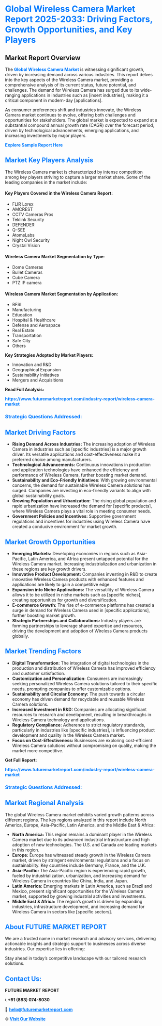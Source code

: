 <h1 style="color: #007BFF;">Global Wireless Camera Market Report 2025-2033: Driving Factors, Growth Opportunities, and Key Players</h1>

<section id="overview">
<h2>Market Report Overview</h2>
<p>The <a href="https://www.futuremarketreport.com/industry-report/wireless-camera-market" style="color: #007BFF; text-decoration: none;"><strong>Global Wireless Camera Market</strong></a> is witnessing significant growth, driven by increasing demand across various industries. This report delves into the key aspects of the Wireless Camera market, providing a comprehensive analysis of its current status, future potential, and challenges. The demand for Wireless Camera has surged due to its wide-ranging applications in industries such as [insert industries], making it a critical component in modern-day [applications].</p>
<p>As consumer preferences shift and industries innovate, the Wireless Camera market continues to evolve, offering both challenges and opportunities for stakeholders. The global market is expected to expand at a substantial compound annual growth rate (CAGR) over the forecast period, driven by technological advancements, emerging applications, and increasing investments by major players.</p>
</section>

<section id="overview">
<p><a href="https://www.futuremarketreport.com/request-sample/reportId=110202" style="color: #007BFF; text-decoration: none;"><strong>Explore Sample Report Here</strong></a></p>
</section>

<section id="key-players">
<h2 style="color: #007BFF;">Market Key Players Analysis</h2>
<p>The Wireless Camera market is characterized by intense competition among key players striving to capture a larger market share. Some of the leading companies in the market include:</p>
<h4>Key Players Covered in the Wireless Camera Report:</h4>
<ul><li>FLIR Lorex</li><li>AMCREST</li><li>CCTV Cameras Pros</li><li>Teklink Security</li><li>DEFENDER</li><li>Q-SEE</li><li>AtomsLabs</li><li>Night Owl Security</li><li>Crystal Vision</li></ul>
<h4>Wireless Camera Market Segmentation by Type:</h4>
<ul><li>Dome Cameras</li><li>Bullet Cameras</li><li>Cube Camera</li><li>PTZ IP camera</li></ul>

<h4>Wireless Camera Market Segmentation by Application:</h4>
<ul><li>BFSI</li><li>Manufacturing</li><li>Education</li><li>Hospital &amp; Healthcare</li><li>Defense and Aerospace</li><li>Real Estate</li><li>Transportation</li><li>Safe City</li><li>Others</li></ul>
<p><strong>Key Strategies Adopted by Market Players:</strong></p>
<ul>
<li>Innovation and R&D</li>
<li>Geographical Expansion</li>
<li>Sustainability Initiatives</li>
<li>Mergers and Acquisitions</li>
</ul>
</section>

<section>
<p><strong>Read Full Analysis: </strong></p><a href="https://www.futuremarketreport.com/industry-report/wireless-camera-market" style="color: #007BFF; text-decoration: none;"><strong>https://www.futuremarketreport.com/industry-report/wireless-camera-market</strong></a>
<h3 style="color: #007BFF;">Strategic Questions Addressed:</h3>
</section>

<section id="driving-factors">
<h2 style="color: #007BFF;">Market Driving Factors</h2>
<ul>
<li><strong>Rising Demand Across Industries:</strong> The increasing adoption of Wireless Camera in industries such as [specific industries] is a major growth driver. Its versatile applications and cost-effectiveness make it a preferred choice among manufacturers.</li>
<li><strong>Technological Advancements:</strong> Continuous innovations in production and application technologies have enhanced the efficiency and performance of Wireless Camera, further boosting market demand.</li>
<li><strong>Sustainability and Eco-Friendly Initiatives:</strong> With growing environmental concerns, the demand for sustainable Wireless Camera solutions has surged. Companies are investing in eco-friendly variants to align with global sustainability goals.</li>
<li><strong>Growing Population and Urbanization:</strong> The rising global population and rapid urbanization have increased the demand for [specific products], where Wireless Camera plays a vital role in meeting consumer needs.</li>
<li><strong>Government Policies and Incentives:</strong> Supportive government regulations and incentives for industries using Wireless Camera have created a conducive environment for market growth.</li>
</ul>
</section>

<section id="growth-opportunities">
<h2 style="color: #007BFF;">Market Growth Opportunities</h2>
<ul>
<li><strong>Emerging Markets:</strong> Developing economies in regions such as Asia-Pacific, Latin America, and Africa present untapped potential for the Wireless Camera market. Increasing industrialization and urbanization in these regions are key growth drivers.</li>
<li><strong>Innovative Product Development:</strong> Companies investing in R&D to create innovative Wireless Camera products with enhanced features and applications are likely to gain a competitive edge.</li>
<li><strong>Expansion into Niche Applications:</strong> The versatility of Wireless Camera allows it to be utilized in niche markets such as [specific niches], creating opportunities for growth and diversification.</li>
<li><strong>E-commerce Growth:</strong> The rise of e-commerce platforms has created a surge in demand for Wireless Camera used in [specific applications], further boosting market growth.</li>
<li><strong>Strategic Partnerships and Collaborations:</strong> Industry players are forming partnerships to leverage shared expertise and resources, driving the development and adoption of Wireless Camera products globally.</li>
</ul>
</section>

<section id="trending-factors">
<h2 style="color: #007BFF;">Market Trending Factors</h2>
<ul>
<li><strong>Digital Transformation:</strong> The integration of digital technologies in the production and distribution of Wireless Camera has improved efficiency and customer satisfaction.</li>
<li><strong>Customization and Personalization:</strong> Consumers are increasingly seeking personalized Wireless Camera solutions tailored to their specific needs, prompting companies to offer customizable options.</li>
<li><strong>Sustainability and Circular Economy:</strong> The push towards a circular economy has driven demand for recyclable and reusable Wireless Camera solutions.</li>
<li><strong>Increased Investment in R&D:</strong> Companies are allocating significant resources to research and development, resulting in breakthroughs in Wireless Camera technology and applications.</li>
<li><strong>Regulatory Compliance:</strong> Adherence to strict regulatory standards, particularly in industries like [specific industries], is influencing product development and quality in the Wireless Camera market.</li>
<li><strong>Focus on Cost-Effectiveness:</strong> Businesses are exploring cost-efficient Wireless Camera solutions without compromising on quality, making the market more competitive.</li>
</ul>
</section>

<section>
<p><strong>Get Full Report: </strong></p><a href="https://www.futuremarketreport.com/industry-report/wireless-camera-market" style="color: #007BFF; text-decoration: none;"><strong>https://www.futuremarketreport.com/industry-report/wireless-camera-market</strong></a>
<h3 style="color: #007BFF;">Strategic Questions Addressed:</h3>
</section>


<section id="regional-analysis">
<h2 style="color: #007BFF;">Market Regional Analysis</h2>
<p>The global Wireless Camera market exhibits varied growth patterns across different regions. The key regions analyzed in this report include North America, Europe, Asia-Pacific, Latin America, and the Middle East & Africa:</p>
<ul>
<li><strong>North America:</strong> This region remains a dominant player in the Wireless Camera market due to its advanced industrial infrastructure and high adoption of new technologies. The U.S. and Canada are leading markets in this region.</li>
<li><strong>Europe:</strong> Europe has witnessed steady growth in the Wireless Camera market, driven by stringent environmental regulations and a focus on sustainability. Key countries include Germany, France, and the U.K.</li>
<li><strong>Asia-Pacific:</strong> The Asia-Pacific region is experiencing rapid growth, fueled by industrialization, urbanization, and increasing demand for Wireless Camera in countries like China, India, and Japan.</li>
<li><strong>Latin America:</strong> Emerging markets in Latin America, such as Brazil and Mexico, present significant opportunities for the Wireless Camera market, supported by growing industrial activities and investments.</li>
<li><strong>Middle East & Africa:</strong> The region’s growth is driven by expanding industries, infrastructure development, and increasing demand for Wireless Camera in sectors like [specific sectors].</li>
</ul>
</section>

<footer>
<h2 style="color: #007BFF;">About FUTURE MARKET REPORT</h2>
<p>We are a trusted name in market research and advisory services, delivering actionable insights and strategic support to businesses across diverse industries. Our expertise lies in offering:</p>

<p>Stay ahead in today’s competitive landscape with our tailored research solutions.</p>

<h2 style="color: #007BFF;">Contact Us:</h2>
<p><strong>FUTURE MARKET REPORT</strong></p>
<p>📞 <strong>+91 (883) 074-8030</strong></p>
<p>📧 <strong><a href="mailto:help@futuremarketreport.com" style="color: #007BFF;">help@futuremarketreport.com</a></strong></p>
<p>🌐 <strong><a href="https://www.futuremarketreport.com/" style="color: #007BFF;">Visit Our Website</a></strong></p>
</footer>